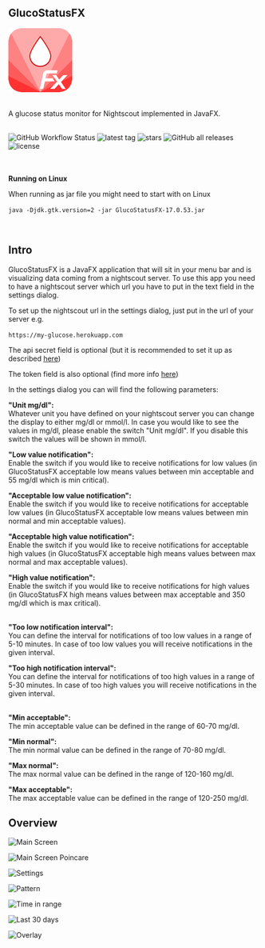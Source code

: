 ## GlucoStatusFX

![banner](https://github.com/HanSolo/glucostatusfx/raw/main/src/main/resources/eu/hansolo/fx/glucostatus/icon128x128.png)

<br>
A glucose status monitor for Nightscout implemented in JavaFX.

<br>
<br>

![GitHub Workflow Status](https://img.shields.io/github/workflow/status/HanSolo/glucostatusfx/ci)
![latest tag](https://badgen.net/github/tag/HanSolo/glucostatusfx)
![stars](https://badgen.net/github/stars/HanSolo/glucostatusfx)
![GitHub all releases](https://img.shields.io/github/downloads/HanSolo/glucostatusfx/total)
![license](https://badgen.net/github/license/HanSolo/discocli)

<br>
<br>
<b>Running on Linux</b>

When running as jar file you might need to start with on Linux

```java -Djdk.gtk.version=2 -jar GlucoStatusFX-17.0.53.jar```

<br>


## Intro
GlucoStatusFX is a JavaFX application that will sit in your menu bar and is visualizing
data coming from a nightscout server.
To use this app you need to have a nightscout server which url you have to put in the
text field in the settings dialog.

To set up the nightscout url in the settings dialog, just put in the url of your server e.g.

```https://my-glucose.herokuapp.com```

The api secret field is optional (but it is recommended to set it up as described [here](https://nightscout.github.io/nightscout/setup_variables/))

The token field is also optional (find more info [here](https://nightscout.github.io/nightscout/security/)) 

In the settings dialog you can will find the following parameters:

<b>"Unit mg/dl":</b><br>
Whatever unit you have defined on your nightscout server you can change the display to either mg/dl or mmol/l. In case you would like to see the values in mg/dl, please enable the switch "Unit mg/dl". If you disable this switch the values will be shown in mmol/l.

<b>"Low value notification":</b><br>
Enable the switch if you would like to receive notifications for low values (in GlucoStatusFX acceptable low means values between min acceptable and 55 mg/dl which is min critical).

<b>"Acceptable low value notification":</b><br>
Enable the switch if you would like to receive notifications for acceptable low values (in GlucoStatusFX acceptable low means values between min normal and min acceptable values).

<b>"Acceptable high value notification":</b><br>
Enable the switch if you would like to receive notifications for acceptable high values (in GlucoStatusFX acceptable high means values between max normal and max acceptable values).

<b>"High value notification":</b><br>
Enable the switch if you would like to receive notifications for high values (in GlucoStatusFX high means values between max acceptable and 350 mg/dl which is max critical).

<br>
<b>"Too low notification interval":</b><br>
You can define the interval for notifications of too low values in a range of 5-10 minutes. In case of too low values you will receive notifications in the given interval.

<b>"Too high notification interval":</b><br>
You can define the interval for notifications of too high values in a range of 5-30 minutes. In case of too high values you will receive notifications in the given interval.

<br>
<b>"Min acceptable":</b><br>
The min acceptable value can be defined in the range of 60-70 mg/dl.

<b>"Min normal":</b><br>
The min normal value can be defined in the range of 70-80 mg/dl.

<b>"Max normal":</b><br>
The max normal value can be defined in the range of 120-160 mg/dl.

<b>"Max acceptable":</b><br>
The max acceptable value can be defined in the range of 120-250 mg/dl.


## Overview
![Main Screen](https://i.ibb.co/1QgxS30/Gluco-Status-FX-Main.png)

![Main Screen Poincare](https://i.ibb.co/prXFCqt/Gluco-Status-FX-Poincare.png)

![Settings](https://i.ibb.co/cvPNcs5/Gluco-Status-FX-Settings.jpg)

![Pattern](https://i.ibb.co/p1vWMmp/Gluco-Status-FX-Pattern.png)

![Time in range](https://i.ibb.co/DQmsQXg/Gluco-Status-FX-Time-In-Range.png)

![Last 30 days](https://i.ibb.co/SJ3yG6s/Gluco-Status-FX-30-Days.png)

![Overlay](https://i.ibb.co/bRDBC54/Gluco-Status-FX-Overlay-Days.png)
